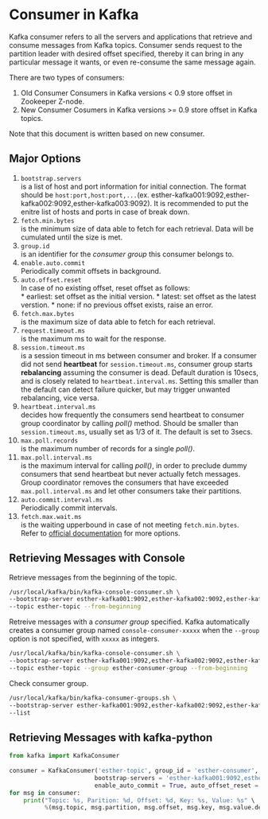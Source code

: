 # Consumer in Kafka
Kafka consumer refers to all the servers and applications that retrieve and consume messages from Kafka topics. Consumer sends request to the partition leader with desired offset specified, thereby it can bring in any particular message it wants, or even re-consume the same message again. 
  
There are two types of consumers:  
1. Old Consumer
    Consumers in Kafka versions < 0.9 store offset in Zookeeper Z-node.
2. New Consumer
    Cosumers in Kafka versions >= 0.9 store offset in Kafka topics.
  
Note that this document is written based on new consumer.
  
## Major Options
1. `bootstrap.servers`  
    is a list of host and port information for initial connection. The format should be `host:port,host:port,...`(ex. esther-kafka001:9092,esther-kafka002:9092,esther-kafka003:9092). It is recommended to put the enitre list of hosts and ports in case of break down.
2. `fetch.min.bytes`  
    is the minimum size of data able to fetch for each retrieval. Data will be cumulated until the size is met.
3. `group.id`  
    is an identifier for the *consumer group* this consumer belongs to.
4. `enable.auto.commit`  
    Periodically commit offsets in background.
5. `auto.offset.reset`  
    In case of no existing offset, reset offset as follows:  
        * earliest: set offset as the initial version.
        * latest: set offset as the latest verstion.
        * none: if no previous offset exists, raise an error.
6. `fetch.max.bytes`  
    is the maximum size of data able to fetch for each retrieval.
7. `request.timeout.ms`  
    is the maximum ms to wait for the response.
8. `session.timeout.ms`  
    is a session timeout in ms between consumer and broker. If a consumer did not send **heartbeat** for `session.timeout.ms`, consumer group starts **rebalancing** assuming the consumer is dead. Default duration is 10secs, and is closely related to `heartbeat.interval.ms`. Setting this smaller than the default can detect failure quicker, but may trigger unwanted rebalancing, vice versa. 
9. `heartbeat.interval.ms`  
    decides how frequently the consumers send heartbeat to consumer group coordinator by calling *poll()* method. Should be smaller than `session.timeout.ms`, usually set as 1/3 of it. The default is set to 3secs.
10. `max.poll.records`  
    is the maximum number of records for a single *poll()*.
11. `max.poll.interval.ms`  
    is the maximum interval for calling *poll()*, in order to preclude dummy consumers that send heartbeat but never actually fetch messages. Group coordinator removes the consumers that have exceeded `max.poll.interval.ms` and let other consumers take their partitions.
12. `auto.commit.interval.ms`  
    Periodically commit intervals.
13. `fetch.max.wait.ms`  
    is the waiting upperbound in case of not meeting `fetch.min.bytes`.  
Refer to [official documentation](https://kafka.apache.org/documentation/#consumerconfigs) for more options.
  
## Retrieving Messages with Console
Retrieve messages from the beginning of the topic.  
```sh
/usr/local/kafka/bin/kafka-console-consumer.sh \
--bootstrap-server esther-kafka001:9092,esther-kafka002:9092,esther-kafka003:9092 \
--topic esther-topic --from-beginning
```
  
Retreive messages with a *consumer group* specified. Kafka automatically creates a consumer group named `console-consumer-xxxxx` when the `--group` option is not specified, with `xxxxx` as integers.  
```sh
/usr/local/kafka/bin/kafka-console-consumer.sh \
--bootstrap-server esther-kafka001:9092,esther-kafka002:9092,esther-kafka003:9092 \
--topic esther-topic --group esther-consumer-group --from-beginning
```
  
Check consumer group.
```sh
/usr/local/kafka/bin/kafka-consumer-groups.sh \
--bootstrap-server esther-kafka001:9092,esther-kafka002:9092,esther-kafka003:9092 \
--list
```
  
## Retrieving Messages with kafka-python
```python
from kafka import KafkaConsumer
  
consumer = KafkaConsumer('esther-topic', group_id = 'esther-consumer', \
                        bootstrap-servers = 'esther-kafka001:9092,esther-kafka002:9092,esther-kafka003:9092', \
                        enable_auto_commit = True, auto_offset_reset = 'latest')
for msg in consumer:
    print("Topic: %s, Parition: %d, Offset: %d, Key: %s, Value: %s" \
          %(msg.topic, msg.partition, msg.offset, msg.key, msg.value.decode('utf-8')))
